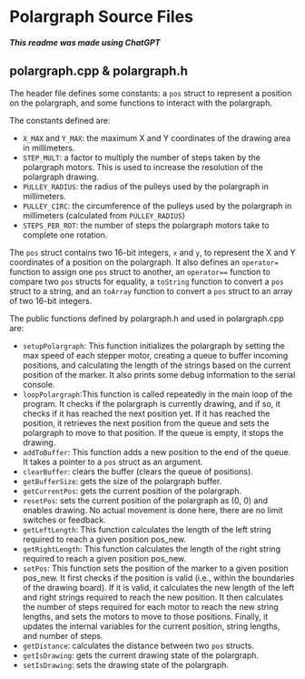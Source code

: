 # Polargraph Source Files
##### ***This readme was made using ChatGPT***

## polargraph.cpp & polargraph.h
The header file defines some constants: a `pos` struct to represent a position on the polargraph, and some functions to interact with the polargraph.

The constants defined are:

- `X_MAX` and `Y_MAX`: the maximum X and Y coordinates of the drawing area in millimeters.
- `STEP_MULT`: a factor to multiply the number of steps taken by the polargraph motors. This is used to increase the resolution of the polargraph drawing.
- `PULLEY_RADIUS`: the radius of the pulleys used by the polargraph in millimeters.
- `PULLEY_CIRC`: the circumference of the pulleys used by the polargraph in millimeters (calculated from `PULLEY_RADIUS`)
- `STEPS_PER_ROT`: the number of steps the polargraph motors take to complete one rotation.

The `pos` struct contains two 16-bit integers, `x` and `y`, to represent the X and Y coordinates of a position on the polargraph. It also defines an `operator=` function to assign one `pos` struct to another, an `operator==` function to compare two `pos` structs for equality, a `toString` function to convert a `pos` struct to a string, and an `toArray` function to convert a `pos` struct to an array of two 16-bit integers.

The public functions defined by polargraph.h and used in polargraph.cpp are:

- `setupPolargraph`:  This function initializes the polargraph by setting the max speed of each stepper motor, creating a queue to buffer incoming positions, and calculating the length of the strings based on the current position of the marker. It also prints some debug information to the serial console.
- `loopPolargraph`:This function is called repeatedly in the main loop of the program. It checks if the polargraph is currently drawing, and if so, it checks if it has reached the next position yet. If it has reached the position, it retrieves the next position from the queue and sets the polargraph to move to that position. If the queue is empty, it stops the drawing.
- `addToBuffer`: This function adds a new position to the end of the queue. It takes a pointer to a `pos` struct as an argument.
- `clearBuffer`: clears the buffer (clears the queue of positions).
- `getBufferSize`: gets the size of the polargraph buffer.
- `getCurrentPos`: gets the current position of the polargraph.
- `resetPos`: sets the current position of the polargraph as (0, 0) and enables drawing. No actual movement is done here, there are no limit switches or feedback.
- `getLeftLength`: This function calculates the length of the left string required to reach a given position pos_new.
- `getRightLength`: This function calculates the length of the right string required to reach a given position pos_new.
- `setPos`: This function sets the position of the marker to a given position pos_new. It first checks if the position is valid (i.e., within the boundaries of the drawing board). If it is valid, it calculates the new length of the left and right strings required to reach the new position. It then calculates the number of steps required for each motor to reach the new string lengths, and sets the motors to move to those positions. Finally, it updates the internal variables for the current position, string lengths, and number of steps.
- `getDistance`: calculates the distance between two `pos` structs.
- `getIsDrawing`: gets the current drawing state of the polargraph.
- `setIsDrawing`: sets the drawing state of the polargraph.

